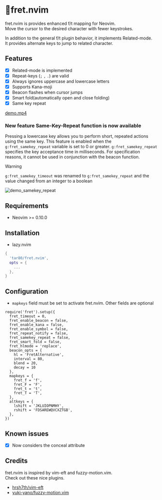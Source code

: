 # 🎸fret.nvim

fret.nvim is provides enhanced f/t mapping for Neovim.  
Move the cursor to the desired character with fewer keystrokes.

In addition to the general f/t plugin behavior, it implements Related-mode.  
It provides alternate keys to jump to related character.

## Features

- [x] Related-mode is implemented
- [x] Repeat-keys (`;` `,` `.`) are valid
- [x] Always ignores uppercase and lowercase letters
- [x] Supports Kana-moji
- [x] Beacon flashes when cursor jumps
- [x] Smart fold(automatically open and close folding)
- [x] Same key repeat

[demo.mp4](https://github.com/tar80/fret.nvim/assets/45842304/b2957866-9184-4ea7-9b79-2b18dca17853)

### New feature Same-Key-Repeat function is now available

Pressing a lowercase key allows you to perform short, repeated actions using the same key.
This feature is enabled when the `g:fret_samekey_repeat` variable is set to 0 or greater.
`g:fret_samekey_repeat` specifies the key acceptance time in milliseconds.
For specification reasons, it cannot be used in conjunction with the beacon function.

> [!WARNING]
> `g:fret_samekey_timeout` was renamed to `g:fret_samekey_repeat`
> and the value changed from an integer to a boolean

![demo_samekey_repeat](https://github.com/user-attachments/assets/57eb0714-6040-4ccb-9607-fce58296e624)

## Requirements

- Neovim >= 0.10.0

## Installation

- lazy.nvim

```lua
{
  'tar80/fret.nvim',
  opts = {
    ...
  },
}
```

## Configuration

- `mapkeys` field must be set to activate fret.nvim. Other fields are optional

```lua:
require('fret').setup({
  fret_timeout = 0,
  fret_enable_beacon = false,
  fret_enable_kana = false,
  fret_enable_symbol = false,
  fret_repeat_notify = false,
  fret_samekey_repeat = false,
  fret_smart_fold = false,
  fret_hlmode = 'replace',
  beacon_opts = {
    hl = 'FretAlternative',
    interval = 80,
    blend = 20,
    decay = 10
  },
  mapkeys = {
    fret_f = 'f',
    fret_F = 'F',
    fret_t = 't',
    fret_T = 'T',
  },
  altkeys = {
    lshift = 'JKLUIOPNMHY',
    rshift = 'FDSAREWQVCXZTGB',
  },
})
```

## Known issues

- [x] Now considers the conceal attribute

## Credits

fret.nvim is inspired by vim-eft and fuzzy-motion.vim.  
Check out these nice plugins.

- [hrsh7th/vim-eft](https://github.com/hrsh7th/vim-eft)
- [yuki-yano/fuzzy-motion.vim](https://github.com/yuki-yano/fuzzy-motion.vim)
